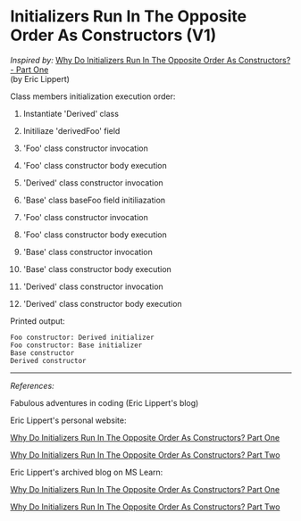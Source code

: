 # Initializers Run In The Opposite Order As Constructors (V1)

*Inspired by:* [Why Do Initializers Run In The Opposite Order As Constructors? - Part One](https://ericlippert.com/2008/02/15/why-do-initializers-run-in-the-opposite-order-as-constructors-part-one/)  
(by Eric Lippert)  

Class members initialization execution order:  

1. Instantiate 'Derived' class  

2. Initiliaze 'derivedFoo' field  

3. 'Foo' class constructor invocation  

4. 'Foo' class constructor body execution  

5. 'Derived' class constructor invocation  

6. 'Base' class baseFoo field initiliazation  

7. 'Foo' class constructor invocation  

8. 'Foo' class constructor body execution  

9. 'Base' class constructor invocation  

10. 'Base' class constructor body execution  

11. 'Derived' class constructor invocation  

12. 'Derived' class constructor body execution  


Printed output:  

```
Foo constructor: Derived initializer
Foo constructor: Base initializer
Base constructor
Derived constructor
```

------------

*References:*

Fabulous adventures in coding (Eric Lippert's blog)  

Eric Lippert's personal website:  

[Why Do Initializers Run In The Opposite Order As Constructors? Part One](https://ericlippert.com/2008/02/15/why-do-initializers-run-in-the-opposite-order-as-constructors-part-one/)  

[Why Do Initializers Run In The Opposite Order As Constructors? Part Two](https://ericlippert.com/2008/02/18/why-do-initializers-run-in-the-opposite-order-as-constructors-part-two/)  

Eric Lippert's archived blog on MS Learn:  

[Why Do Initializers Run In The Opposite Order As Constructors? Part One](https://learn.microsoft.com/en-us/archive/blogs/ericlippert/why-do-initializers-run-in-the-opposite-order-as-constructors-part-one)  

[Why Do Initializers Run In The Opposite Order As Constructors? Part Two](https://learn.microsoft.com/en-us/archive/blogs/ericlippert/why-do-initializers-run-in-the-opposite-order-as-constructors-part-two)  
